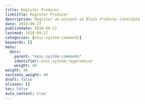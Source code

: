 ```yaml
---
title: Register Producer
linktitle: Register Producer
description: Register an account as Block Producer Candidate
date: 2018-09-27
publishdate: 2018-09-27
lastmod: 2018-09-27
categories: [eosc-system-commands]
keywords: []
menu:
  docs:
    parent: "eosc-system-commands"
    identifier: eosc_system_regproducer
    weight: 40
weight: 40
sections_weight: 40
draft: false
aliases: []
toc: false
auto_content: true
---
```

